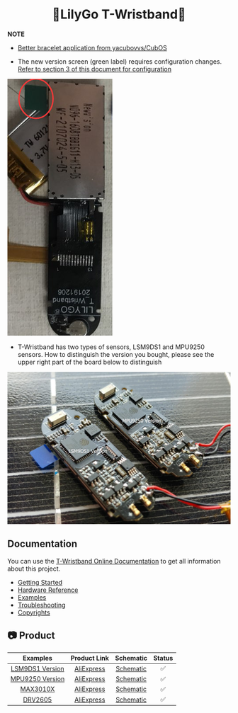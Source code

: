 <h1 align = "center">🌟LilyGo T-Wristband🌟</h1>



**NOTE**

- [Better bracelet application from yacubovvs/CubOS](https://github.com/yacubovvs/CubOS)

- The new version screen (green label) requires configuration changes. [Refer to section 3 of this document for configuration](examples/T-Wristband-MPU9250/README.MD)

![](docs/_static/readme/new_version_green_tag.png)

- T-Wristband has two types of sensors, LSM9DS1 and MPU9250 sensors. How to distinguish the version you bought, please see the upper right part of the board below to distinguish

![](docs/_static/readme/3.jpg)

## Documentation

You can use the [T-Wristband Online Documentation](https://t-wristband-zh-cn.readthedocs.io/en/latest) to get all information about this project.

* [Getting Started](https://t-wristband-zh-cn.readthedocs.io/en/latest/get-started/index.html)
* [Hardware Reference](https://docs.espressif.com/projects/arduino-esp32/en/latest/installing.html)
* [Examples](https://t-wristband-zh-cn.readthedocs.io/en/latest/soft-reference/index.html)
* [Troubleshooting](https://t-wristband-zh-cn.readthedocs.io/en/latest/troubleshooting.html)
* [Copyrights](https://t-wristband-zh-cn.readthedocs.io/en/latest/COPYRIGHT.html)

## 📷 Product

| Examples                                                  | Product  Link                                                   | Schematic                                                  | Status |
| :-------------------------------------------------------: | :-------------------------------------------------------------: | :---------------------------------------------------------: | :----: |
| [LSM9DS1 Version](examples/T-Wristband-LSM9DS1/README_CN.md) | [AliExpress](https://www.aliexpress.com/item/4001162589218.html) | [Schematic](./schematic/T_Wristband_lsm9ds1_20200306.pdf) |   ✅    |
| [MPU9250 Version](examples/T-Wristband-MPU9250/README_CN.md) | [AliExpress](https://www.aliexpress.com/item/4001162589218.html) | [Schematic](./schematic/T_Wristband_mpu9250.pdf)        |   ✅    |
| [MAX3010X](examples/T-Wristband-MAX3010X/README_CN.md)       | [AliExpress](https://www.aliexpress.com/item/3256801677444772.html) | [Schematic](./schematic/T_Wristband_MAX30102.pdf)       |   ✅    |
| [DRV2605](examples/T-Wristband-DRV2605/README_CN.md)         | [AliExpress](https://www.aliexpress.com/item/3256801703960897.html) | [Schematic](./schematic/T_Wristband_DRV2605.pdf)        |   ✅    |
